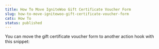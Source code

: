 ```yaml
---
title: How To Move IgniteWoo Gift Certificate Voucher Form
slug: how-to-move-ignitewoo-gift-certificate-voucher-form
cats: How To
status: published
---
```



  <p>
    You can move the gift certificate voucher form to another action hook with this snippet: 
    <script src="https://gist.github.com/clifgriffin/bdb60e6d36a816392c8862a27d674beb.js" type="text/javascript"></script>
  </p>
